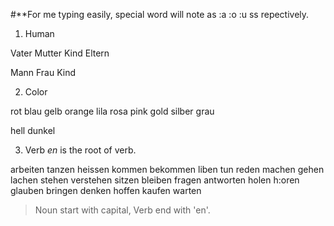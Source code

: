 #**For me typing easily, special word will note as :a :o :u ss repectively.

1. Human

Vater
Mutter
Kind
Eltern

Mann
Frau
Kind

2. Color

rot
blau
gelb
orange
lila
rosa
pink
gold
silber
grau

hell
dunkel

3. Verb
*en* is the root of verb.

arbeiten
tanzen
heissen
kommen
bekommen
liben
tun
reden
machen
gehen
lachen
stehen
verstehen
sitzen
bleiben
fragen
antworten
holen
h:oren
glauben
bringen
denken
hoffen
kaufen
warten


>Noun start with capital, Verb end with 'en'.



